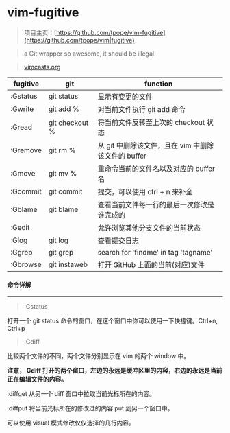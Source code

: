 vim-fugitive
============

> 项目主页：[https://github.com/tpope/vim-fugitive](https://github.com/tpope/vim|fugitive)

> a Git wrapper so awesome, it should be illegal

> [vimcasts.org](http://vimcasts.org/episodes/)

| **fugitive**  | **git**         | **function**                                        |
| ------------  | ----------------| ----------------------------------------------------|
| :Gstatus      | git status      | 显示有变更的文件                                    |
| :Gwrite       | git add %       | 对当前文件执行 git add 命令                         |
| :Gread        | git checkout %  | 将当前文件反转至上次的 checkout 状态                |
| :Gremove      | git rm %        | 从 git 中删除该文件，且在 vim 中删除该文件的 buffer |
| :Gmove        | git mv %        | 重命令当前的文件名以及对应的 buffer 名              |
| :Gcommit      | git commit      | 提交，可以使用 ctrl + n 来补全                      |
| :Gblame       | git blame       | 查看当前文件每一行的最后一次修改是谁完成的          |
| :Gedit        |                 | 允许浏览其他分支文件的当前状态                      |
| :Glog         | git log         | 查看提交日志                                        |
| :Ggrep        | git grep        | search for 'findme' in tag 'tagname'                |
| :Gbrowse      | git instaweb    | 打开 GitHub 上面的当前(对应)文件                    |



#### 命令详解
-------------

> :Gstatus

打开一个 git status 命令的窗口，在这个窗口中你可以使用一下快捷键。Ctrl+n, Ctrl+p


> :Gdiff

比较两个文件的不同，两个文件分别显示在 vim 的两个 window 中。

**注意， Gdiff 打开的两个窗口，左边的永远是缓冲区里的内容，右边的永远是当前正在编辑文件的内容。**

:diffget 从另一个 diff 窗口中拉取当前光标所在的内容。

:diffput 将当前光标所在的修改过的内容 put 到另一个窗口中。

可以使用 visual 模式修改仅仅选择的几行内容。



